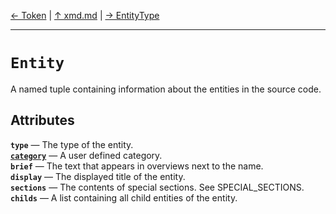 [&#8592; Token](xmd--token.md) | [&#8593; xmd.md](xmd.md) | [&#8594; EntityType](xmd--entitytype.md)
***

# `Entity`

A named tuple containing information about the entities in the source code.


## Attributes
**`type`** &#8213; The type of the entity.  
**[`category`](xmd--entity--category.md)** &#8213; A user defined category.  
**`brief`** &#8213; The text that appears in overviews next to the name.  
**`display`** &#8213; The displayed title of the entity.  
**`sections`** &#8213; The contents of special sections. See SPECIAL_SECTIONS.  
**`childs`** &#8213; A list containing all child entities of the entity.  
